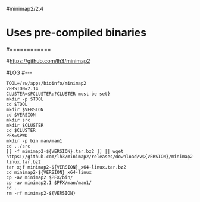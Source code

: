 #minimap2/2.4
# Uses pre-compiled binaries
#============

#<https://github.com/lh3/minimap2>


#LOG
#---

    TOOL=/sw/apps/bioinfo/minimap2
    VERSION=2.14
    CLUSTER=$PCLUSTER:?CLUSTER must be set}
    mkdir -p $TOOL
    cd $TOOL
    mkdir $VERSION
    cd $VERSION
    mkdir src
    mkdir $CLUSTER
    cd $CLUSTER
    PFX=$PWD
    mkdir -p bin man/man1
    cd ../src
    [[ -f minimap2-${VERSION}.tar.bz2 ]] || wget https://github.com/lh3/minimap2/releases/download/v${VERSION}/minimap2-${VERSION}_x64-linux.tar.bz2
    tar xjf minimap2-${VERSION}_x64-linux.tar.bz2
    cd minimap2-${VERSION}_x64-linux
    cp -av minimap2 $PFX/bin/
    cp -av minimap2.1 $PFX/man/man1/
    cd ..
    rm -rf minimap2-${VERSION}

